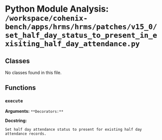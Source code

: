 # Python Module Analysis: `/workspace/cohenix-bench/apps/hrms/hrms/patches/v15_0/set_half_day_status_to_present_in_exisiting_half_day_attendance.py`

## Classes

No classes found in this file.


## Functions

### `execute`
**Arguments:** ``
**Decorators:** ``

**Docstring:**
```
Set half day attendance status to present for existing half day attendance records.
```

